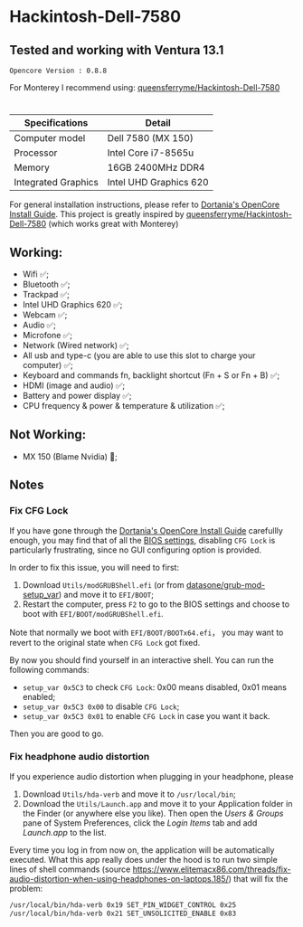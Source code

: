 # Hackintosh-Dell-7580

## Tested and working with Ventura 13.1

`Opencore Version : 0.8.8`

For Monterey I recommend using: [queensferryme/Hackintosh-Dell-7580](https://github.com/queensferryme/Hackintosh-Dell-7580)
#

| Specifications | Detail                                           |
| ------------------- | ------------------------------------------- |
| Computer model      | Dell 7580 (MX 150)                          |
| Processor           | Intel Core i7-8565u                         |
| Memory              | 16GB 2400MHz DDR4                           |
| Integrated Graphics | Intel UHD Graphics 620                      |

For general installation instructions, please refer to [Dortania's OpenCore Install Guide](https://dortania.github.io/OpenCore-Install-Guide/). This project is greatly inspired by [queensferryme/Hackintosh-Dell-7580](https://github.com/queensferryme/Hackintosh-Dell-7580) (which works great with Monterey)

## Working:

- Wifi ✅;
- Bluetooth ✅;
- Trackpad ✅;
- Intel UHD Graphics 620 ✅;
- Webcam ✅;
- Audio ✅;
- Microfone ✅;
- Network (Wired network) ✅;
- All usb and type-c (you are able to use this slot to charge your computer) ✅;
- Keyboard and commands fn, backlight shortcut (Fn + S or Fn + B) ✅;
- HDMI (image and audio) ✅;
- Battery and power display ✅;
- CPU frequency & power & temperature & utilization ✅;

## Not Working:
- MX 150 (Blame Nvidia) 🚫;

## Notes

### Fix CFG Lock

If you have gone through the [Dortania's OpenCore Install Guide](https://dortania.github.io/OpenCore-Install-Guide/) carefullly enough, you may find that of all the [BIOS settings](https://dortania.github.io/OpenCore-Install-Guide/config-laptop.plist/coffee-lake.html#intel-bios-settings), disabling `CFG Lock` is particularly frustrating, since no GUI configuring option is provided.

In order to fix this issue, you will need to first:

1. Download `Utils/modGRUBShell.efi` (or from [datasone/grub-mod-setup_var](https://github.com/datasone/grub-mod-setup_var/releases/grub-mod-setup_var)) and move it to `EFI/BOOT`;
2. Restart the computer, press `F2` to go to the BIOS settings and choose to boot with `EFI/BOOT/modGRUBShell.efi`.

Note that normally we boot with `EFI/BOOT/BOOTx64.efi`， you may want to revert to the original state when `CFG Lock` got fixed.

By now you should find yourself in an interactive shell. You can run the following commands:

- `setup_var 0x5C3` to check `CFG Lock`: 0x00 means disabled, 0x01 means enabled;
- `setup_var 0x5C3 0x00` to disable `CFG Lock`;
- `setup_var 0x5C3 0x01` to enable  `CFG Lock` in case you want it back.

Then you are good to go.

### Fix headphone audio distortion

If you experience audio distortion when plugging in your headphone, please

1. Download `Utils/hda-verb` and move it to `/usr/local/bin`;
2. Download the `Utils/Launch.app` and move it to your Application folder in the Finder (or anywhere else you like). Then open the *Users & Groups* pane of System Preferences, click the *Login Items* tab and add *Launch.app* to the list.

Every time you log in from now on, the application will be automatically executed. What this app really does under the hood is to run two simple lines of shell commands (source https://www.elitemacx86.com/threads/fix-audio-distortion-when-using-headphones-on-laptops.185/) that will fix the problem:

```bash
/usr/local/bin/hda-verb 0x19 SET_PIN_WIDGET_CONTROL 0x25
/usr/local/bin/hda-verb 0x21 SET_UNSOLICITED_ENABLE 0x83
```

